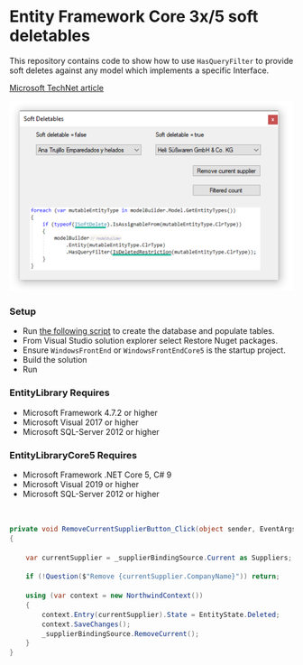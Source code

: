 # Entity Framework Core 3x/5 soft deletables

This repository contains code to show how to use `HasQueryFilter` to provide soft deletes against any model which implements a specific Interface.

[Microsoft TechNet article](https://social.technet.microsoft.com/wiki/contents/articles/53834.entity-framework-core-3-x-global-query-filters-c.aspx)

![screenshot](assets/softdelete1.png)

### Setup
- Run [the following script](https://github.com/karenpayneoregon/ef-core-soft-delete/blob/master/EntityLibrary/DataScripts/script.sql) to create the database and populate tables.
- From Visual Studio solution explorer select Restore Nuget packages.
- Ensure `WindowsFrontEnd` or `WindowsFrontEndCore5` is the startup project.
- Build the solution
- Run

### EntityLibrary Requires
- Microsoft Framework 4.7.2 or higher
- Microsoft Visual 2017 or higher
- Microsoft SQL-Server 2012 or higher 

### EntityLibraryCore5 Requires
- Microsoft Framework .NET Core 5, C# 9
- Microsoft Visual 2019 or higher
- Microsoft SQL-Server 2012 or higher 

</br>

```csharp
private void RemoveCurrentSupplierButton_Click(object sender, EventArgs e)
{

    var currentSupplier = _supplierBindingSource.Current as Suppliers;

    if (!Question($"Remove {currentSupplier.CompanyName}")) return;

    using (var context = new NorthwindContext())
    {
        context.Entry(currentSupplier).State = EntityState.Deleted;
        context.SaveChanges();
        _supplierBindingSource.RemoveCurrent();
    }
}
```